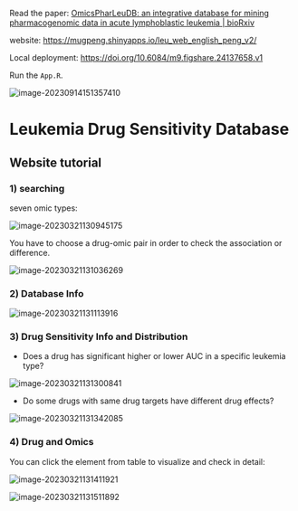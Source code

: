 Read the paper: [OmicsPharLeuDB: an integrative database for mining pharmacogenomic data in acute lymphoblastic leukemia | bioRxiv](https://www.biorxiv.org/content/10.1101/2023.09.14.557519v1)

website: https://mugpeng.shinyapps.io/leu_web_english_peng_v2/

Local deployment: https://doi.org/10.6084/m9.figshare.24137658.v1

Run the `App.R`.

![image-20230914151357410](http://cos01.mugpeng.top/img/image-20230914151357410.png)



# Leukemia Drug Sensitivity Database

## Website tutorial

### 1) searching

seven omic types:

![image-20230321130945175](http://cos01.mugpeng.top/img/image-20230321130945175.png)



You have to choose a drug-omic pair in order to check the association or difference.

![image-20230321131036269](http://cos01.mugpeng.top/img/image-20230321131036269.png)

### 2) Database Info 

![image-20230321131113916](http://cos01.mugpeng.top/img/image-20230321131113916.png)



### 3) Drug Sensitivity Info and Distribution

- Does a drug has significant higher or lower AUC in a specific leukemia type?

![image-20230321131300841](http://cos01.mugpeng.top/img/image-20230321131300841.png)

- Do some drugs with same drug targets have different drug effects?

![image-20230321131342085](http://cos01.mugpeng.top/img/image-20230321131342085.png)



### 4) Drug and Omics

You can click the element from table to visualize and check in detail:

![image-20230321131411921](http://cos01.mugpeng.top/img/image-20230321131411921.png)



![image-20230321131511892](http://cos01.mugpeng.top/img/image-20230321131511892.png)



